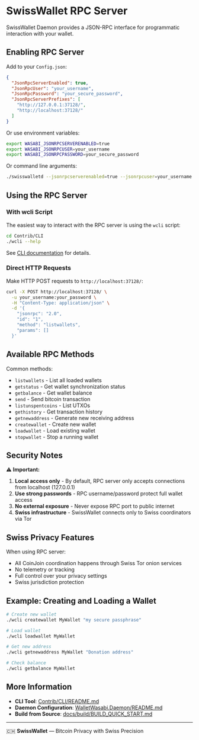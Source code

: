 # SwissWallet RPC Server

SwissWallet Daemon provides a JSON-RPC interface for programmatic interaction with your wallet.

## Enabling RPC Server

Add to your `Config.json`:

```json
{
  "JsonRpcServerEnabled": true,
  "JsonRpcUser": "your_username",
  "JsonRpcPassword": "your_secure_password",
  "JsonRpcServerPrefixes": [
    "http://127.0.0.1:37128/",
    "http://localhost:37128/"
  ]
}
```

Or use environment variables:

```bash
export WASABI_JSONRPCSERVERENABLED=true
export WASABI_JSONRPCUSER=your_username
export WASABI_JSONRPCPASSWORD=your_secure_password
```

Or command line arguments:

```bash
./swisswalletd --jsonrpcserverenabled=true --jsonrpcuser=your_username --jsonrpcpassword=your_password
```

## Using the RPC Server

### With wcli Script

The easiest way to interact with the RPC server is using the `wcli` script:

```bash
cd Contrib/CLI
./wcli --help
```

See [CLI documentation](../../Contrib/CLI/README.md) for details.

### Direct HTTP Requests

Make HTTP POST requests to `http://localhost:37128/`:

```bash
curl -X POST http://localhost:37128/ \
  -u your_username:your_password \
  -H "Content-Type: application/json" \
  -d '{
    "jsonrpc": "2.0",
    "id": "1",
    "method": "listwallets",
    "params": []
  }'
```

## Available RPC Methods

Common methods:

- `listwallets` - List all loaded wallets
- `getstatus` - Get wallet synchronization status
- `getbalance` - Get wallet balance
- `send` - Send bitcoin transaction
- `listunspentcoins` - List UTXOs
- `gethistory` - Get transaction history
- `getnewaddress` - Generate new receiving address
- `createwallet` - Create new wallet
- `loadwallet` - Load existing wallet
- `stopwallet` - Stop a running wallet

## Security Notes

⚠️ **Important:**

1. **Local access only** - By default, RPC server only accepts connections from localhost (127.0.0.1)
2. **Use strong passwords** - RPC username/password protect full wallet access
3. **No external exposure** - Never expose RPC port to public internet
4. **Swiss infrastructure** - SwissWallet connects only to Swiss coordinators via Tor

## Swiss Privacy Features

When using RPC server:

- All CoinJoin coordination happens through Swiss Tor onion services
- No telemetry or tracking
- Full control over your privacy settings
- Swiss jurisdiction protection

## Example: Creating and Loading a Wallet

```bash
# Create new wallet
./wcli createwallet MyWallet "my secure passphrase"

# Load wallet
./wcli loadwallet MyWallet

# Get new address
./wcli getnewaddress MyWallet "Donation address"

# Check balance
./wcli getbalance MyWallet
```

## More Information

- **CLI Tool**: [Contrib/CLI/README.md](../../Contrib/CLI/README.md)
- **Daemon Configuration**: [WalletWasabi.Daemon/README.md](../../WalletWasabi.Daemon/README.md)
- **Build from Source**: [docs/build/BUILD_QUICK_START.md](build/BUILD_QUICK_START.md)

---

🇨🇭 **SwissWallet** — Bitcoin Privacy with Swiss Precision
